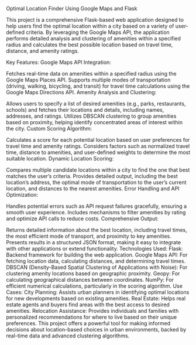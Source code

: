 Optimal Location Finder Using Google Maps and Flask

This project is a comprehensive Flask-based web application designed to help users find the optimal location within a city based on a variety of user-defined criteria. By leveraging the Google Maps API, the application performs detailed analysis and clustering of amenities within a specified radius and calculates the best possible location based on travel time, distance, and amenity ratings.

Key Features:
Google Maps API Integration:

Fetches real-time data on amenities within a specified radius using the Google Maps Places API.
Supports multiple modes of transportation (driving, walking, bicycling, and transit) for travel time calculations using the Google Maps Directions API.
Amenity Analysis and Clustering:

Allows users to specify a list of desired amenities (e.g., parks, restaurants, schools) and fetches their locations and details, including names, addresses, and ratings.
Utilizes DBSCAN clustering to group amenities based on proximity, helping identify concentrated areas of interest within the city.
Custom Scoring Algorithm:

Calculates a score for each potential location based on user preferences for travel time and amenity ratings.
Considers factors such as normalized travel time, distance to amenities, and user-defined weights to determine the most suitable location.
Dynamic Location Scoring:

Compares multiple candidate locations within a city to find the one that best matches the user’s criteria.
Provides detailed output, including the best location’s address, the optimal mode of transportation to the user’s current location, and distances to the nearest amenities.
Error Handling and API Optimization:

Handles potential errors such as API request failures gracefully, ensuring a smooth user experience.
Includes mechanisms to filter amenities by rating and optimize API calls to reduce costs.
Comprehensive Output:

Returns detailed information about the best location, including travel times, the most efficient mode of transport, and proximity to key amenities.
Presents results in a structured JSON format, making it easy to integrate with other applications or extend functionality.
Technologies Used:
Flask: Backend framework for building the web application.
Google Maps API: For fetching location data, calculating distances, and determining travel times.
DBSCAN (Density-Based Spatial Clustering of Applications with Noise): For clustering amenity locations based on geographic proximity.
Geopy: For calculating geographical distances between coordinates.
NumPy: For efficient numerical calculations, particularly in the scoring algorithm.
Use Cases:
City Planning: Assists urban planners in identifying optimal locations for new developments based on existing amenities.
Real Estate: Helps real estate agents and buyers find areas with the best access to desired amenities.
Relocation Assistance: Provides individuals and families with personalized recommendations for where to live based on their unique preferences.
This project offers a powerful tool for making informed decisions about location-based choices in urban environments, backed by real-time data and advanced clustering algorithms.

